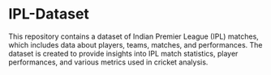 # IPL-Dataset
This repository contains a dataset of Indian Premier League (IPL) matches, which includes data about players, teams, matches, and performances. The dataset is created to provide insights into IPL match statistics, player performances, and various metrics used in cricket analysis.
